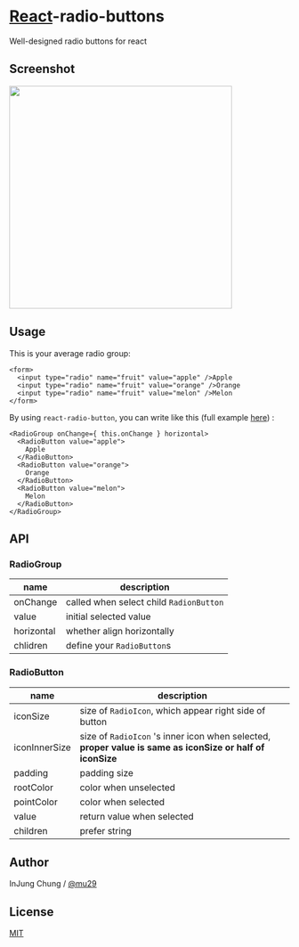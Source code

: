 # [React](http://facebook.github.io/react/)-radio-buttons
Well-designed radio buttons for react


## Screenshot
<img src="https://raw.githubusercontent.com/mu29/react-radio-button/master/example/example.png" width="400" />

## Usage
This is your average radio group:
```
<form>
  <input type="radio" name="fruit" value="apple" />Apple
  <input type="radio" name="fruit" value="orange" />Orange
  <input type="radio" name="fruit" value="melon" />Melon
</form>
```
By using `react-radio-button`, you can write like this (full example [here](https://github.com/mu29/react-radio-button/blob/master/example/example.js)) :
```
<RadioGroup onChange={ this.onChange } horizontal>
  <RadioButton value="apple">
    Apple
  </RadioButton>
  <RadioButton value="orange">
    Orange
  </RadioButton>
  <RadioButton value="melon">
    Melon
  </RadioButton>
</RadioGroup>
```

## API
### RadioGroup
| name     | description    | 
|----------|----------------|
|onChange|called when select child `RadionButton`|
|value|initial selected value|
|horizontal|whether align horizontally|
|chlidren|define your `RadioButton`s|

### RadioButton
| name     | description    | 
|----------|----------------|
|iconSize|size of `RadioIcon`, which appear right side of button|
|iconInnerSize|size of `RadioIcon` 's inner icon when selected, **proper value is same as iconSize or half of iconSize**|
|padding|padding size|
|rootColor|color when unselected|
|pointColor|color when selected|
|value|return value when selected|
|children|prefer string|

## Author

InJung Chung / [@mu29](http://mu29.github.io/)

## License

[MIT](./LICENSE)
